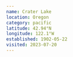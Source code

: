 ```yaml
---
name: Crater Lake
location: Oregon
category: pacific
latitude: 42.94°N
longitude: 122.1°W
established: 1902-05-22
visited: 2023-07-20
---
```

